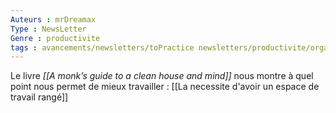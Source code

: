 ```yaml
---
Auteurs : mrDreamax
Type : NewsLetter
Genre : productivite
tags : avancements/newsletters/toPractice newsletters/productivite/organisation
---
```


Le livre *[[A monk’s guide to a clean house and mind]]* nous montre à quel point nous permet de mieux travailler :
[[La necessite d'avoir un espace de travail rangé]]